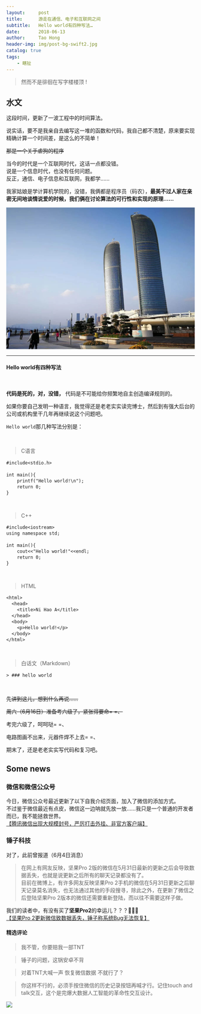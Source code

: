 ```yaml
---
layout:     post
title:      游走在通信、电子和互联网之间
subtitle:   Hello world有四种写法…
date:       2018-06-13
author:     Tao Hong
header-img: img/post-bg-swift2.jpg
catalog: true
tags:
    - 瞎扯
---
```


> 然而不是徘徊在写字楼楼顶 !

## 水文

这段时间，更新了一波工程中的时间算法。

说实话，要不是我亲自去编写这一堆的函数和代码，我自己都不清楚，原来要实现精确计算一个时间差，是这么的不简单！

<del>那是一个关于虐狗的程序</del>

当今的时代是一个互联网时代，这话一点都没错。  
说是一个信息时代，也没有任何问题。  
反正，通信、电子信息和互联网，我都学……

我家姑娘是学计算机学院的，没错，我俩都是程序员（码农），**最美不过人家在亲密无间地谈情说爱的时候，我们俩在讨论算法的可行性和实现的原理……**

[![shimao](https://github.com/TaohongMaxwell/TaohongMaxwell.github.io/raw/master/img/amoy/hxsm.jpg)](https://mp.weixin.qq.com/s?__biz=MzI4MTkwNzk4Mw==&mid=2247484316&idx=1&sn=4efbe461230ce6cd9cde196ca859a56d&chksm=eba345fcdcd4ccea202e7eca36b6ad8670258dc34d42336cffe81ee3d5fb56bca6497ed61840#rd)

---

#### Hello world有四种写法

<br>

**代码是死的，对，没错，** 代码是不可能给你频繁地自主创造编译规则的。

如果你要自己发明一种语言，我觉得还是老老实实读完博士，然后到有强大后台的公司或机构里干几年再继续说这个问题吧。

`Hello world`那几种写法分别是：

<br>

> C语言

```
#include<stdio.h>

int main(){
    printf("Hello world!\n");
    return 0;
}
```
<br>

> C++

```
#include<iostream>
using namespace std;

int main(){
    cout<<"Hello world!"<<endl;
    return 0;
}
```
<br>

> HTML

```
<html>
  <head>
    <title>Ni Hao A</title>
  </head>
  <body>
    <p>Hello world!</p>
  </body>
</html>
```
<br>

> 白话文（Markdown）

```
> ### hello world
```

<br>

<del>先讲到这儿，想到什么再说……</del>

<del>周六（6月16日）准备考六级了，紧张得要命= =、</del>

考完六级了，呵呵哒= =、

电路图画不出来，元器件焊不上去= =、

期末了，还是老老实实写代码和复习吧。

## Some news
### 微信和微信公众号
今日，微信公众号最近更新了以下自我介绍页面，加入了微信的添加方式。  
不过鉴于微信最近有点皮，微信这一边呐就先放一放……我只是一个普通的开发者而已，我不能拯救世界。  
[【腾讯微信出现大规模封号，严厉打击外挂、非官方客户端】](https://www.ithome.com/html/android/365261.htm)

### 锤子科技
对了，此前曾报道（6月4日消息）  
> 在网上有网友反映，坚果Pro 2版的微信在5月31日最新的更新之后会导致数据丢失，也就是说更新之后所有的聊天记录都没有了。  
目前在微博上，有许多网友反映坚果Pro 2手机的微信在5月31日更新之后聊天记录莫名消失，也无法通过其他的手段搜寻，除此之外，在更新了微信之后登陆坚果Pro 2版本的微信还需要重新登陆，而以往不需要这样子做。

我们的读者中，有没有买了**坚果Pro2**的幸运儿？？？🛫🛫🛫  
[【坚果Pro 2更新微信致数据丢失，锤子称系统Bug无法恢复】](https://www.ithome.com/html/android/365190.htm)

#### 精选评论
> 我不管，你要赔我一部TNT

> 锤子的问题，这锅安卓不背

> 对着TNT大喊一声 恢复微信数据 不就行了？

>你这样不行的，必须手按住微信的历史记录按钮再喊才行。记住touch and talk交互，这个是完爆大数据人工智能的革命性交互设计。

![](https://img.ithome.com/newsuploadfiles/2018/6/20180615_184819_870.png@wm_1,k_aW1nL3F3LnBuZw==,y_20,o_100,x_20,g_7)

